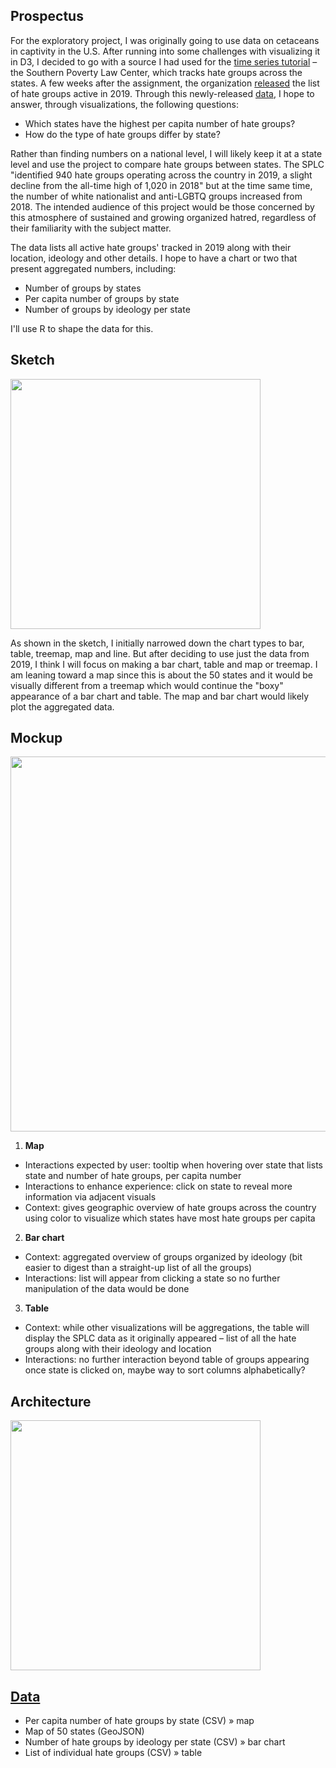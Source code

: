 ## Prospectus

For the exploratory project, I was originally going to use data on cetaceans in captivity in the U.S. After running into some challenges with visualizing it in D3, I decided to go with a source I had used for the [time series tutorial](https://cheje.github.io/Interactive-Data-Vis-Sp2020/tutorial4_timeseries/) – the Southern Poverty Law Center, which tracks hate groups across the states. A few weeks after the assignment, the organization [released](https://www.splcenter.org/presscenter/year-hate-2019-white-nationalist-groups-rise-second-year-row-55-2017) the list of hate groups active in 2019. Through this newly-released [data](https://www.splcenter.org/hate-map), I hope to answer, through visualizations, the following questions:

- Which states have the highest per capita number of hate groups?
- How do the type of hate groups differ by state?

Rather than finding numbers on a national level, I will likely keep it at a state level and use the project to compare hate groups between states. The SPLC "identified 940 hate groups operating across the country in 2019, a slight decline from the all-time high of 1,020 in 2018" but at the time same time, the number of white nationalist and anti-LGBTQ groups increased from 2018. The intended audience of this project would be those concerned by this atmosphere of sustained and growing organized hatred, regardless of their familiarity with the subject matter.

The data lists all active hate groups' tracked in 2019 along with their location, ideology and other details. I hope to have a chart or two that present aggregated numbers, including:

- Number of groups by states
- Per capita number of groups by state
- Number of groups by ideology per state

I'll use R to shape the data for this.

## Sketch

<img src="https://github.com/cheje/idv-exploratory/raw/master/prospectus-sketches/sketch.png" width="400">

As shown in the sketch, I initially narrowed down the chart types to bar, table, treemap, map and line. But after deciding to use just the data from 2019, I think I will focus on making a bar chart, table and map or treemap. I am leaning toward a map since this is about the 50 states and it would be visually different from a treemap which would continue the "boxy" appearance of a bar chart and table. The map and bar chart would likely plot the aggregated data.

## Mockup

<img src="https://github.com/cheje/idv-exploratory/raw/master/prospectus-sketches/mockup.png" width="600">

1. **Map**

- Interactions expected by user: tooltip when hovering over state that lists state and number of hate groups, per capita number
- Interactions to enhance experience: click on state to reveal more information via adjacent visuals
- Context: gives geographic overview of hate groups across the country using color to visualize which states have most hate groups per capita

2. **Bar chart**

- Context: aggregated overview of groups organized by ideology (bit easier to digest than a straight-up list of all the groups)
- Interactions: list will appear from clicking a state so no further manipulation of the data would be done

3. **Table**

- Context: while other visualizations will be aggregations, the table will display the SPLC data as it originally appeared – list of all the hate groups along with their ideology and location
- Interactions: no further interaction beyond table of groups appearing once state is clicked on, maybe way to sort columns alphabetically?

## Architecture

<img src="https://github.com/cheje/idv-exploratory/raw/master/prospectus-sketches/architecture.png" width="400">

## [Data](../data)

- Per capita number of hate groups by state (CSV) » map
- Map of 50 states (GeoJSON)
- Number of hate groups by ideology per state (CSV) » bar chart
- List of individual hate groups (CSV) » table
